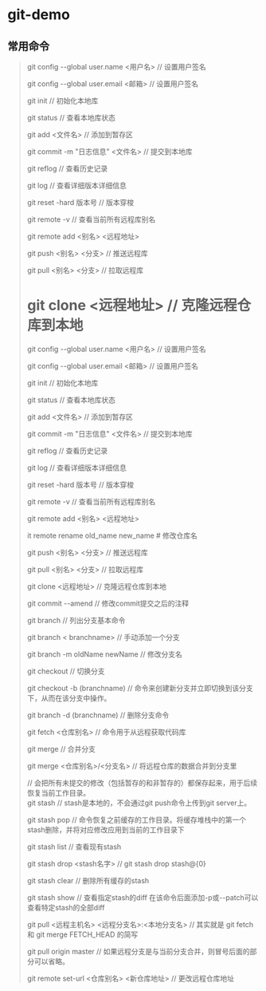 # git-demo

## 常用命令
> git config --global user.name  <用户名> // 设置用户签名
>
> git config --global user.email  <邮箱>	// 设置用户签名
>
> git init	 // 初始化本地库
>
> git status	// 查看本地库状态
>
> git add <文件名> // 添加到暂存区
>
> git commit -m "日志信息" <文件名>	 // 提交到本地库
>
> git reflog	// 查看历史记录
>
> git log	 // 查看详细版本详细信息
>
> git reset -hard 版本号	 // 版本穿梭
>
> git remote -v 	 // 查看当前所有远程库别名
>
> git remote add <别名> <远程地址>
>
> git push <别名> <分支>	// 推送远程库
>
> git pull <别名> <分支>	 // 拉取远程库
>
> git clone <远程地址>	// 克隆远程仓库到本地
> =======
>
> git config --global user.name  <用户名> // 设置用户签名  
>
> git config --global user.email  <邮箱> // 设置用户签名
>
> git init // 初始化本地库
>
> git status // 查看本地库状态
>
> git add <文件名> // 添加到暂存区
>
> git commit -m "日志信息" <文件名> // 提交到本地库
>
> git reflog // 查看历史记录
>
> git log // 查看详细版本详细信息
>
> git reset -hard 版本号 // 版本穿梭
>
> git remote -v // 查看当前所有远程库别名
>
> git remote add <别名> <远程地址>
>
> it remote rename old_name new_name  # 修改仓库名
> 
> git push <别名> <分支> // 推送远程库
>
> git pull <别名> <分支> // 拉取远程库
>
> git clone <远程地址> // 克隆远程仓库到本地  
> 
> git commit --amend // 修改commit提交之后的注释  
> 
> git branch // 列出分支基本命令  
> 
> git branch  < branchname> // 手动添加一个分支  
>
>  git branch -m oldName newName // 修改分支名
>  
> git checkout // 切换分支  
> 
>  git checkout -b (branchname)  // 命令来创建新分支并立即切换到该分支下，从而在该分支中操作。  
>  
> git branch -d (branchname) // 删除分支命令  
>
> git fetch <仓库别名> // 命令用于从远程获取代码库  
> 
> git merge // 合并分支 
> 
> git merge <仓库别名>/<分支名> // 将远程仓库的数据合并到分支里
> 
>  // 会把所有未提交的修改（包括暂存的和非暂存的）都保存起来，用于后续恢复当前工作目录。  
> git stash  // stash是本地的，不会通过git push命令上传到git server上。  
> 
> git stash pop // 命令恢复之前缓存的工作目录。将缓存堆栈中的第一个stash删除，并将对应修改应用到当前的工作目录下    
> 
> git stash list // 查看现有stash    
> 
> git stash drop <stash名字> // git stash drop stash@{0}    
>
> git stash clear // 删除所有缓存的stash  
>
> git stash show // 查看指定stash的diff  在该命令后面添加-p或--patch可以查看特定stash的全部diff  
>   
> git pull <远程主机名> <远程分支名>:<本地分支名> // 其实就是 git fetch 和 git merge FETCH_HEAD 的简写  
> 
> git pull origin master // 如果远程分支是与当前分支合并，则冒号后面的部分可以省略。
> 
> git remote set-url <仓库别名> <新仓库地址> // 更改远程仓库地址
